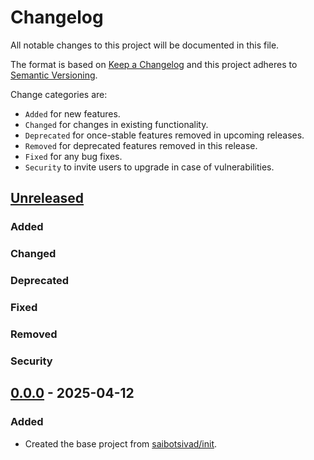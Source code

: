 # Changelog

All notable changes to this project will be documented in this file.

The format is based on [Keep a Changelog](http://keepachangelog.com/en/1.0.0/)
and this project adheres to [Semantic Versioning](http://semver.org/spec/v2.0.0.html).

Change categories are:

* `Added` for new features.
* `Changed` for changes in existing functionality.
* `Deprecated` for once-stable features removed in upcoming releases.
* `Removed` for deprecated features removed in this release.
* `Fixed` for any bug fixes.
* `Security` to invite users to upgrade in case of vulnerabilities.

## [Unreleased]
### Added
### Changed
### Deprecated
### Fixed
### Removed
### Security

## [0.0.0] - 2025-04-12
### Added
- Created the base project from [saibotsivad/init](https://github.com/saibotsivad/init).

[Unreleased]: https://github.com/saibotsivad/chromium-url-redirector/compare/v0.0.0...HEAD
[0.0.1]: https://github.com/saibotsivad/chromium-url-redirector/compare/v0.0.0...v0.0.1
[0.0.0]: https://github.com/saibotsivad/chromium-url-redirector/tree/v0.0.0
